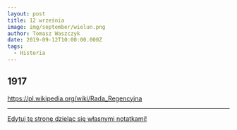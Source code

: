 ```yaml
---
layout: post
title: 12 września
image: img/september/wielun.png
author: Tomasz Waszczyk
date: 2019-09-12T10:00:00.000Z
tags:
  - Historia
---
```


## 1917

<https://pl.wikipedia.org/wiki/Rada_Regencyjna>

---

<a href="https://github.com/TomaszWaszczyk/historia.waszczyk.com/edit/master/src/content/september-12.md" target="_blank">Edytuj tę stronę dzieląc się własnymi notatkami!</a>
